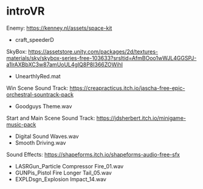 # introVR
Enemy: https://kenney.nl/assets/space-kit
- craft_speederD

SkyBox: https://assetstore.unity.com/packages/2d/textures-materials/sky/skybox-series-free-103633?srsltid=AfmBOoo1wWJL4GGSPJ-a1lrAXBbXC3w87amUoUL4glQ8P8I366ZOWihI
- UnearthlyRed.mat

Win Scene Sound Track: https://creapracticus.itch.io/jascha-free-epic-orchestral-sountrack-pack
- Goodguys Theme.wav

Start and Main Scene Sound Track: https://jdsherbert.itch.io/minigame-music-pack
- Digital Sound Waves.wav
- Smooth Driving.wav

Sound Effects: https://shapeforms.itch.io/shapeforms-audio-free-sfx
- LASRGun_Particle Compressor Fire_01.wav
- GUNPis_Pistol Fire Longer Tail_05.wav
- EXPLDsgn_Explosion Impact_14.wav


